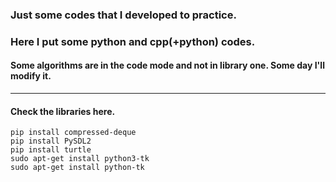 ### Just some codes that I developed to practice.

### Here I put some python and cpp(+python) codes.

#### Some algorithms are in the code mode and not in library one. Some day I'll modify it. 

-----
#### Check the libraries here.

```
pip install compressed-deque
pip install PySDL2
pip install turtle
sudo apt-get install python3-tk
sudo apt-get install python-tk
```
